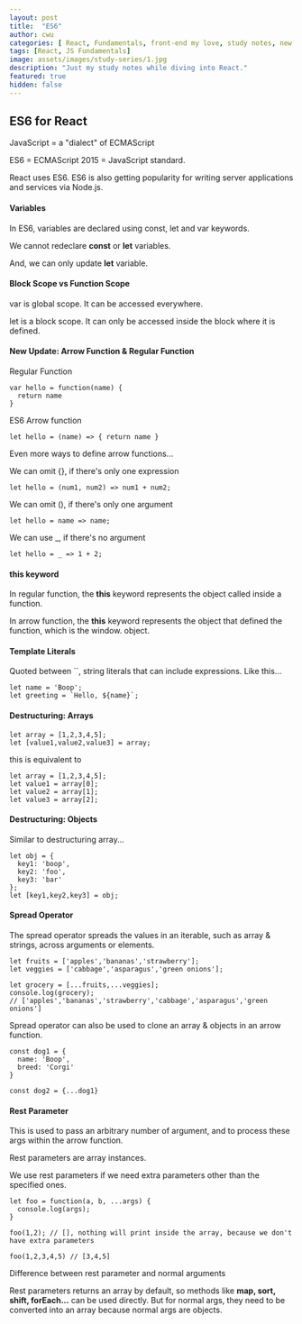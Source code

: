 ```yaml
---
layout: post
title:  "ES6"
author: cwu
categories: [ React, Fundamentals, front-end my love, study notes, new framework! ]
tags: [React, JS Fundamentals]
image: assets/images/study-series/1.jpg
description: "Just my study notes while diving into React."
featured: true
hidden: false
---
```



## ES6 for React

JavaScript = a "dialect" of ECMAScript 

ES6 = ECMAScript 2015 = JavaScript standard.

React uses ES6. ES6 is also getting popularity for writing server applications and services via Node.js.

#### Variables

In ES6, variables are declared using <span class="highlight-text">const, let and var</span> keywords.

We cannot redeclare <strong>const</strong> or <strong>let</strong> variables.

And, we can only update <strong>let</strong> variable.


#### Block Scope vs Function Scope

<span class="highlight-text">var</span> is global scope. It can be accessed everywhere.

<span class="highlight-text">let</span> is a block scope. It can only be accessed inside the block where it is defined.


#### New Update: Arrow Function & Regular Function

Regular Function

````
var hello = function(name) { 
  return name
}
````

ES6 Arrow function

````
let hello = (name) => { return name }
````

Even more ways to define arrow functions...

We can omit {}, if there's only one expression
````
let hello = (num1, num2) => num1 + num2;
````

We can omit (), if there's only one argument
````
let hello = name => name;
````

We can use _, if there's no argument
````
let hello = _ => 1 + 2;
````

#### this keyword

In regular function, the <strong>this</strong> keyword represents the object called inside a function.

In arrow function, the <strong>this</strong> keyword represents the object that defined the function, which is the window. object.

#### Template Literals

Quoted between ``, string literals that can include expressions. Like this...

````
let name = 'Boop';
let greeting = `Hello, ${name}`;
````

#### Destructuring: Arrays

````
let array = [1,2,3,4,5];
let [value1,value2,value3] = array;
````
this is equivalent to

````
let array = [1,2,3,4,5];
let value1 = array[0];
let value2 = array[1];
let value3 = array[2];
````

#### Destructuring: Objects

Similar to destructuring array...

````
let obj = {
  key1: 'boop',
  key2: 'foo',
  key3: 'bar'
};
let [key1,key2,key3] = obj;
````

#### Spread Operator

The spread operator spreads the values in an iterable, such as array & strings, across arguments or elements.

````
let fruits = ['apples','bananas','strawberry'];
let veggies = ['cabbage','asparagus','green onions'];

let grocery = [...fruits,...veggies];
console.log(grocery);
// ['apples','bananas','strawberry','cabbage','asparagus','green onions']
````

Spread operator can also be used to clone an array & objects in an arrow function.

````
const dog1 = {
  name: 'Boop',
  breed: 'Corgi'
}

const dog2 = {...dog1}
````

#### Rest Parameter

This is used to pass an arbitrary number of argument, and to process these args within the arrow function.

<span class="highlight-text">Rest parameters are array instances.</span>

We use rest parameters if we need extra parameters other than the specified ones.

````
let foo = function(a, b, ...args) {
  console.log(args);
}

foo(1,2); // [], nothing will print inside the array, because we don't have extra parameters

foo(1,2,3,4,5) // [3,4,5]
````

<span class="highlight-text">Difference between rest parameter and normal arguments</span>

Rest parameters returns an <span class="highlight-text">array</span> by default, so methods like <strong>map, sort, shift, forEach...</strong> can be used directly. But for normal args, they need to be converted into an array because normal args are <span class="highlight-text">objects</span>.